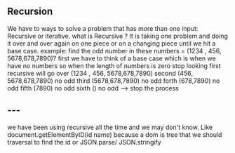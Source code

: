 <h2>Recursion</h2>
We have to ways to solve a problem that has more than one input: Recursive or iterative.
what is Recursive ?
It is taking one problem and doing it over and over again on one piece or on a changing piece until we hit a base case.
example:
find the odd number in these numbers = (1234 , 456, 5678,678,7890)?
first we have to think of a base case which is when we have no numbers
so when the length of numbers is zero stop looking
 first recursive will go over (1234 , 456, 5678,678,7890)
 second (456, 5678,678,7890) no odd
 third        (5678,678,7890) no odd
 forth        (678,7890) no odd
 fifth            (7890) no odd
 sixth               ()  no odd --> stop the process

## ---

we have been using recursive all the time and we may don't know. Like document.getElementByID(id name)
because a dom is tree that we should traversal to find the id
or JSON.parse/ JSON.stringify

